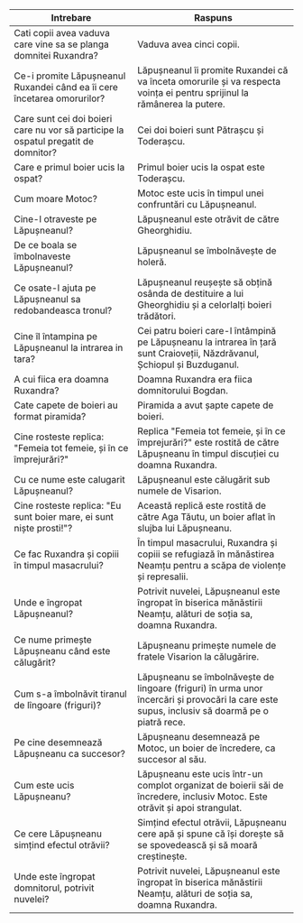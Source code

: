 | Intrebare | Raspuns |
| --------- | ------- |
| Cati copii avea vaduva care vine sa se planga domnitei Ruxandra? | Vaduva avea cinci copii. |
| Ce-i promite Lăpușneanul Ruxandei când ea îi cere încetarea omorurilor? | Lăpușneanul îi promite Ruxandei că va înceta omorurile și va respecta voința ei pentru sprijinul la rămânerea la putere. |
| Care sunt cei doi boieri care nu vor să participe la ospatul pregatit de domnitor? | Cei doi boieri sunt Pătrașcu și Toderașcu. |
| Care e primul boier ucis la ospat? | Primul boier ucis la ospat este Toderașcu. |
| Cum moare Motoc? | Motoc este ucis în timpul unei confruntări cu Lăpușneanul. |
| Cine-l otraveste pe Lăpușneanul? | Lăpușneanul este otrăvit de către Gheorghidiu. |
| De ce boala se îmbolnaveste Lăpușneanul? | Lăpușneanul se îmbolnăvește de holeră. |
| Ce osate-l ajuta pe Lăpușneanul sa redobandeasca tronul? | Lăpușneanul reușește să obțină osânda de destituire a lui Gheorghidiu și a celorlalți boieri trădători. |
| Cine îl întampina pe Lăpușneanul la intrarea in tara? | Cei patru boieri care-l întâmpină pe Lăpușneanu la intrarea în țară sunt Craioveții, Năzdrăvanul, Șchiopul și Buzduganul. |
| A cui fiica era doamna Ruxandra? | Doamna Ruxandra era fiica domnitorului Bogdan. |
| Cate capete de boieri au format piramida? | Piramida a avut șapte capete de boieri. |
| Cine rosteste replica: "Femeia tot femeie, și în ce împrejurări?" | Replica "Femeia tot femeie, și în ce împrejurări?" este rostită de către Lăpușneanu în timpul discuției cu doamna Ruxandra. |
| Cu ce nume este calugarit Lăpușneanul? | Lăpușneanul este călugărit sub numele de Visarion. |
| Cine rosteste replica: "Eu sunt boier mare, ei sunt niște prosti!"? | Această replică este rostită de către Aga Tăutu, un boier aflat în slujba lui Lăpușneanu. |
| Ce fac Ruxandra și copiii în timpul masacrului? | În timpul masacrului, Ruxandra și copiii se refugiază în mănăstirea Neamțu pentru a scăpa de violențe și represalii. |
| Unde e îngropat Lăpușneanul? | Potrivit nuvelei, Lăpușneanul este îngropat în biserica mănăstirii Neamțu, alături de soția sa, doamna Ruxandra. |
| Ce nume primește Lăpușneanu când este călugărit? | Lăpușneanu primește numele de fratele Visarion la călugărire. |
| Cum s-a îmbolnăvit tiranul de lîngoare (friguri)? | Lăpușneanu se îmbolnăvește de lingoare (friguri) în urma unor încercări și provocări la care este supus, inclusiv să doarmă pe o piatră rece. |
| Pe cine desemnează Lăpușneanu ca succesor? | Lăpușneanu desemnează pe Motoc, un boier de încredere, ca succesor al său. |
| Cum este ucis Lăpușneanu? | Lăpușneanu este ucis într-un complot organizat de boierii săi de încredere, inclusiv Motoc. Este otrăvit și apoi strangulat. |
| Ce cere Lăpușneanu simțind efectul otrăvii? | Simțind efectul otrăvii, Lăpușneanu cere apă și spune că își dorește să se spovedească și să moară creștinește. |
| Unde este îngropat domnitorul, potrivit nuvelei? | Potrivit nuvelei, Lăpușneanul este îngropat în biserica mănăstirii Neamțu, alături de soția sa, doamna Ruxandra. |
